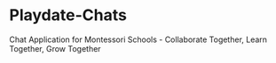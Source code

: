 # Playdate-Chats
Chat Application for Montessori Schools - Collaborate Together, Learn Together, Grow Together  
